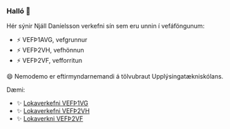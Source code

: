 ### Halló 👋

Hér sýnir Njáll Daníelsson verkefni sín sem eru unnin í vefáföngunum:

- ⚡ VEFÞ1AVG, vefgrunnur
- ⚡ VEFÞ2VH, vefhönnun
- ⚡ VEFÞ2VF, vefforritun

😄 Nemodemo er eftirmyndarnemandi á tölvubraut Upplýsingatækniskólans.  

Dæmi: 
- ✨ [Lokaverkefni VEFÞ1VG](https://demonemo.github.io/beatles/)
- ✨ [Lokaverkefni VEFÞ2VH](https://nemo-demo.github.io/)
- ✨ [Lokaverkni VEFÞ2VF](http://nemodemo.pythonanywhere.com/)

<!--
**Nemo-Demo/nemo-demo** is a ✨ _special_ ✨ repository because its `README.md` (this file) appears on your GitHub profile.
Here are some ideas to get you started:


- 🔭 I’m currently working on ...
- 🌱 I’m currently learning ...
- 👯 I’m looking to collaborate on ...
- 🤔 I’m looking for help with ...
- 💬 Ask me about ...
- 📫 How to reach me: ...
-  Pronouns: ...
- ⚡ Fun fact: ...
-->
